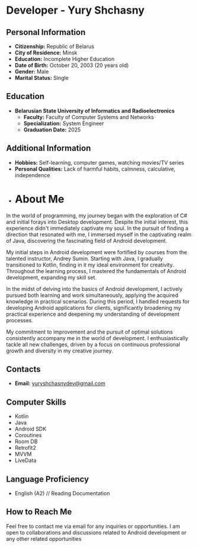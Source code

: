 # Developer - Yury Shchasny

## Personal Information
- **Citizenship:** Republic of Belarus
- **City of Residence:** Minsk
- **Education:** Incomplete Higher Education
- **Date of Birth:** October 20, 2003 (20 years old)
- **Gender:** Male
- **Marital Status:** Single

## Education
- **Belarusian State University of Informatics and Radioelectronics**
  - **Faculty:** Faculty of Computer Systems and Networks
  - **Specialization:** System Engineer
  - **Graduation Date:** 2025

## Additional Information
- **Hobbies:** Self-learning, computer games, watching movies/TV series
- **Personal Qualities:** Lack of harmful habits, calmness, calculative, independence
- # About Me

In the world of programming, my journey began with the exploration of C# and initial forays into Desktop development. Despite the initial interest, this experience didn't immediately captivate my soul. In the pursuit of finding a direction that resonated with me, I immersed myself in the captivating realm of Java, discovering the fascinating field of Android development.

My initial steps in Android development were fortified by courses from the talented instructor, Andrey Sumin. Starting with Java, I gradually transitioned to Kotlin, finding in it my ideal environment for creativity. Throughout the learning process, I mastered the fundamentals of Android development, expanding my skill set.

In the midst of delving into the basics of Android development, I actively pursued both learning and work simultaneously, applying the acquired knowledge in practical scenarios. During this period, I handled requests for developing Android applications for clients, significantly broadening my practical experience and deepening my understanding of development processes.

My commitment to improvement and the pursuit of optimal solutions consistently accompany me in the world of development. I enthusiastically tackle all new challenges, driven by a focus on continuous professional growth and diversity in my creative journey.

## Contacts
- **Email:** yuryshchasnydev@gmail.com

## Computer Skills
- Kotlin
- Java
- Android SDK
- Coroutines
- Room DB
- Retrofit2
- MVVM
- LiveData

## Language Proficiency
- English (A2) // Reading Documentation

## How to Reach Me
Feel free to contact me via email for any inquiries or opportunities. I am open to collaborations and discussions related to Android development or any other related opportunities
